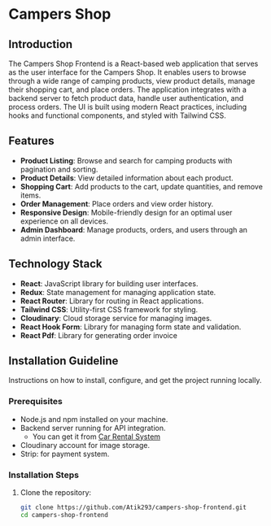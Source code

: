# Campers Shop

## Introduction


The Campers Shop Frontend is a React-based web application that serves as the user interface for the Campers Shop. It enables users to browse through a wide range of camping products, view product details, manage their shopping cart, and place orders. The application integrates with a backend server to fetch product data, handle user authentication, and process orders. The UI is built using modern React practices, including hooks and functional components, and styled with Tailwind CSS.

## Features

- **Product Listing**: Browse and search for camping products with pagination and sorting.
- **Product Details**: View detailed information about each product.
- **Shopping Cart**: Add products to the cart, update quantities, and remove items.
- **Order Management**: Place orders and view order history.
- **Responsive Design**: Mobile-friendly design for an optimal user experience on all devices.
- **Admin Dashboard**: Manage products, orders, and users through an admin interface.

## Technology Stack

- **React**: JavaScript library for building user interfaces.
- **Redux**: State management for managing application state.
- **React Router**: Library for routing in React applications.
- **Tailwind CSS**: Utility-first CSS framework for styling.
- **Cloudinary**: Cloud storage service for managing images.
- **React Hook Form**: Library for managing form state and validation.
- **React Pdf**: Library for generating order invoice

## Installation Guideline

Instructions on how to install, configure, and get the project running locally.

### Prerequisites

- Node.js and npm installed on your machine.
- Backend server running for API integration.
  - You can get it from [Car Rental System](https://github.com/Atik203/Campers-Shop-Backend)
- Cloudinary account for image storage.
- Strip: for payment system.

### Installation Steps

1. Clone the repository:
   ```bash
   git clone https://github.com/Atik293/campers-shop-frontend.git
   cd campers-shop-frontend

